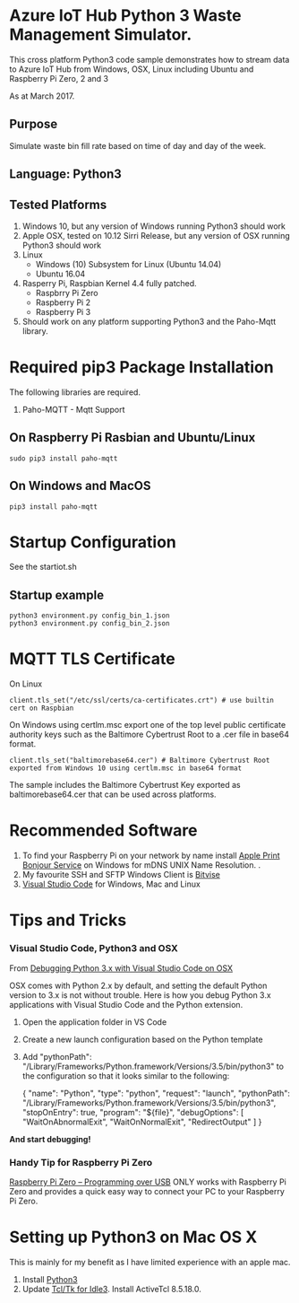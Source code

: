 # Azure IoT Hub Python 3 Waste Management Simulator.


This cross platform Python3 code sample demonstrates how to stream data to Azure IoT Hub from Windows, OSX, Linux including Ubuntu and Raspberry Pi Zero, 2 and 3

As at March 2017.

## Purpose

Simulate waste bin fill rate based on time of day and day of the week.

## Language: Python3

## Tested Platforms

1. Windows 10, but any version of Windows running Python3 should work
2. Apple OSX, tested on 10.12 Sirri Release, but any version of OSX running Python3 should work
3. Linux
    * Windows (10) Subsystem for Linux (Ubuntu 14.04)
    * Ubuntu 16.04
4. Rasperry Pi, Raspbian Kernel 4.4 fully patched. 
    * Raspbrry Pi Zero
    * Raspberry Pi 2
    * Raspberry Pi 3
5. Should work on any platform supporting Python3 and the Paho-Mqtt library.




# Required pip3 Package Installation

The following libraries are required.

1. Paho-MQTT - Mqtt Support


## On Raspberry Pi Rasbian and Ubuntu/Linux

    sudo pip3 install paho-mqtt

## On Windows and MacOS

    pip3 install paho-mqtt



# Startup Configuration

See the startiot.sh

## Startup example

    python3 environment.py config_bin_1.json
    python3 environment.py config_bin_2.json


# MQTT TLS Certificate

On Linux 
    
    client.tls_set("/etc/ssl/certs/ca-certificates.crt") # use builtin cert on Raspbian

On Windows using certlm.msc export one of the top level public certificate authority keys such as the Baltimore Cybertrust Root to a .cer file in base64 format.

    client.tls_set("baltimorebase64.cer") # Baltimore Cybertrust Root exported from Windows 10 using certlm.msc in base64 format

The sample includes the Baltimore Cybertrust Key exported as baltimorebase64.cer that can be used across platforms.

# Recommended Software

1. To find your Raspberry Pi on your network by name install [Apple Print Bonjour Service](https://support.apple.com/kb/dl999?locale=en_AU) on Windows for mDNS UNIX Name Resolution. .
2. My favourite SSH and SFTP Windows Client is [Bitvise](https://www.bitvise.com/)
3. [Visual Studio Code](https://code.visualstudio.com/) for Windows, Mac and Linux


# Tips and Tricks

### Visual Studio Code, Python3 and OSX

From [Debugging Python 3.x with Visual Studio Code on OSX](https://nocture.dk/2016/05/07/debugging-python-3-x-with-visual-studio-code-on-osx/)

OSX comes with Python 2.x by default, and setting the default Python version to 3.x is not without trouble. Here is how you debug Python 3.x applications with Visual Studio Code and the Python extension.

1. Open the application folder in VS Code 
2. Create a new launch configuration based on the Python template 
3. Add "pythonPath": "/Library/Frameworks/Python.framework/Versions/3.5/bin/python3" to the configuration so that it looks similar to the following: 

    {
        "name": "Python",
        "type": "python",
        "request": "launch",
        "pythonPath": "/Library/Frameworks/Python.framework/Versions/3.5/bin/python3",
        "stopOnEntry": true,
        "program": "${file}",
        "debugOptions": [
            "WaitOnAbnormalExit",
            "WaitOnNormalExit",
            "RedirectOutput"
        ]
    }

**And start debugging!**

### Handy Tip for Raspberry Pi Zero

[Raspberry Pi Zero – Programming over USB](http://blog.gbaman.info/?p=791) ONLY works with Raspberry Pi Zero and provides a quick easy way to connect your PC to your Raspberry Pi Zero.


# Setting up Python3 on Mac OS X

This is mainly for my benefit as I have limited experience with an apple mac.

1. Install [Python3](www.python3.org)
2. Update [Tcl/Tk for Idle3](www.python.org/download/mac/tcltk). Install ActiveTcl 8.5.18.0.








